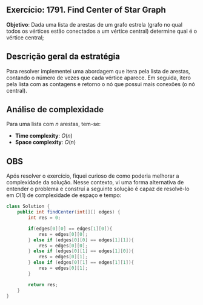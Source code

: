 ## Exercício: 1791. Find Center of Star Graph
**Objetivo**: Dada uma lista de arestas de um grafo estrela (grafo no qual todos os vértices estão conectados a um vértice central) determine qual é o vértice central;

## Descrição geral da estratégia
Para resolver implementei uma abordagem que itera pela lista de arestas, contando o número de vezes que cada vértice aparece. Em seguida, itero pela lista com as contagens e retorno o nó que possui mais conexões (o nó central). 

## Análise de complexidade
Para uma lista com $n$ arestas, tem-se:
- **Time complexity**: $O(n)$ 
- **Space complexity**: $O(n)$

## OBS
Após resolver o exercício, fiquei curioso de como poderia melhorar a complexidade da solução. Nesse contexto, vi uma forma alternativa de entender o problema e construí a seguinte solução é capaz de resolvê-lo em $O(1)$ de complexidade de espaço e tempo:

```java
class Solution {
    public int findCenter(int[][] edges) {
        int res = 0;

        if(edges[0][0] == edges[1][0]){
            res = edges[0][0];
        } else if (edges[0][0] == edges[1][1]){
            res = edges[0][0];
        } else if (edges[0][1] == edges[1][0]){
            res = edges[0][1];
        } else if (edges[0][1] == edges[1][1]){
            res = edges[0][1];
        }

        return res;
    }
}
```